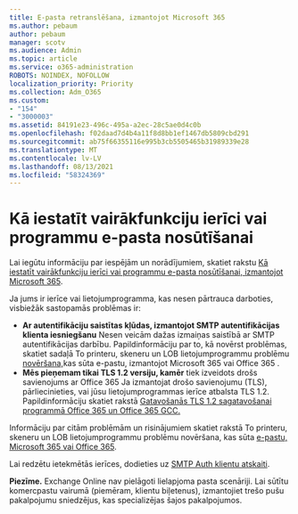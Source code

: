 ```yaml
---
title: E-pasta retranslēšana, izmantojot Microsoft 365
ms.author: pebaum
author: pebaum
manager: scotv
ms.audience: Admin
ms.topic: article
ms.service: o365-administration
ROBOTS: NOINDEX, NOFOLLOW
localization_priority: Priority
ms.collection: Adm_O365
ms.custom:
- "154"
- "3000003"
ms.assetid: 84191e23-496c-495a-a2ec-28c5ae0d4c0b
ms.openlocfilehash: f02daad7d4b4a11f8d8bb1ef1467db5809cbd291
ms.sourcegitcommit: ab75f66355116e995b3cb5505465b31989339e28
ms.translationtype: MT
ms.contentlocale: lv-LV
ms.lasthandoff: 08/13/2021
ms.locfileid: "58324369"
---
```

# <a name="set-up-a-multifunction-device-or-application-to-send-email"></a>Kā iestatīt vairākfunkciju ierīci vai programmu e-pasta nosūtīšanai

Lai iegūtu informāciju par iespējām un norādījumiem, skatiet rakstu [Kā iestatīt vairākfunkciju ierīci vai programmu e-pasta nosūtīšanai, izmantojot Microsoft 365](https://docs.microsoft.com/Exchange/mail-flow-best-practices/how-to-set-up-a-multifunction-device-or-application-to-send-email-using-microsoft-365-or-office-365).
  
Ja jums ir ierīce vai lietojumprogramma, kas nesen pārtrauca darboties, visbiežāk sastopamās problēmas ir:

- **Ar autentifikāciju saistītas kļūdas, izmantojot SMTP autentifikācijas klienta iesniegšanu** Nesen veicām dažas izmaiņas saistībā ar SMTP autentifikācijas darbību. Papildinformāciju par to, kā novērst problēmas, skatiet sadaļā To printeru, skeneru un LOB lietojumprogrammu problēmu [novēršana,](https://docs.microsoft.com/Exchange/mail-flow-best-practices/fix-issues-with-printers-scanners-and-lob-applications-that-send-email-using-off#error-authentication-unsuccessful)kas sūta e-pastu, izmantojot Microsoft 365 vai Office 365 .
- **Mēs pieņemam tikai TLS 1.2 versiju, kamēr** tiek izveidots drošs savienojums ar Office 365 Ja izmantojat drošo savienojumu (TLS), pārliecinieties, vai jūsu lietojumprogrammas ierīce atbalsta TLS 1.2. Papildinformāciju skatiet rakstā [Gatavošanās TLS 1.2 sagatavošanai programmā Office 365 un Office 365 GCC.](https://docs.microsoft.com/microsoft-365/compliance/prepare-tls-1.2-in-office-365)
 
Informāciju par citām problēmām un risinājumiem skatiet rakstā To printeru, skeneru un LOB lietojumprogrammu problēmu novēršana, kas sūta [e-pastu, Microsoft 365 vai Office 365](https://docs.microsoft.com/Exchange/mail-flow-best-practices/fix-issues-with-printers-scanners-and-lob-applications-that-send-email-using-off).

Lai redzētu ietekmētās ierīces, dodieties uz [SMTP Auth klientu atskaiti](https://protection.office.com/mailflow/dashboard).

**Piezīme.** Exchange Online nav pielāgoti lielapjoma pasta scenāriji. Lai sūtītu komercpastu vairumā (piemēram, klientu biļetenus), izmantojiet trešo pušu pakalpojumu sniedzējus, kas specializējas šajos pakalpojumos.
